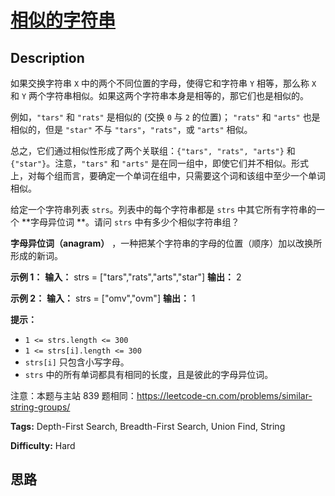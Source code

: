 # [相似的字符串][title]

## Description

如果交换字符串 `X` 中的两个不同位置的字母，使得它和字符串 `Y` 相等，那么称 `X` 和 `Y`
两个字符串相似。如果这两个字符串本身是相等的，那它们也是相似的。

例如，`"tars"` 和 `"rats"` 是相似的 (交换 `0` 与 `2` 的位置)； `"rats"` 和 `"arts"` 也是相似的，但是
`"star"` 不与 `"tars"`，`"rats"`，或 `"arts"` 相似。

总之，它们通过相似性形成了两个关联组：`{"tars", "rats", "arts"}` 和 `{"star"}`。注意，`"tars"` 和
`"arts"` 是在同一组中，即使它们并不相似。形式上，对每个组而言，要确定一个单词在组中，只需要这个词和该组中至少一个单词相似。

给定一个字符串列表 `strs`。列表中的每个字符串都是 `strs` 中其它所有字符串的一个  **字母异位词  **。请问 `strs`
中有多少个相似字符串组？

**字母异位词（anagram）** ，一种把某个字符串的字母的位置（顺序）加以改换所形成的新词。



**示例 1：**
            **输入：** strs = ["tars","rats","arts","star"]    **输出：** 2    

**示例 2：**
            **输入：** strs = ["omv","ovm"]    **输出：** 1    



**提示：**

  * `1 <= strs.length <= 300`
  * `1 <= strs[i].length <= 300`
  * `strs[i]` 只包含小写字母。
  * `strs` 中的所有单词都具有相同的长度，且是彼此的字母异位词。

  

注意：本题与主站 839 题相同：<https://leetcode-cn.com/problems/similar-string-groups/>


**Tags:** Depth-First Search, Breadth-First Search, Union Find, String

**Difficulty:** Hard

## 思路

[title]: https://leetcode-cn.com/problems/H6lPxb
